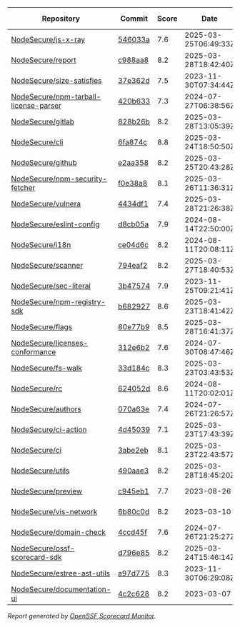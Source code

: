 <!-- OPENSSF-SCORECARD-MONITOR:START -->

| Repository | Commit | Score | Date | Score Delta | Report | StepSecurity |
| -- | -- | -- | -- | -- | -- | -- |
| [NodeSecure/js-x-ray](https://github.com/NodeSecure/js-x-ray) | [546033a](https://github.com/NodeSecure/js-x-ray/commit/546033a0dffc7b6ccf38a350f5a5a4ca18ceff7e) | 7.6 | 2025-03-25T06:49:33Z | 0 / [Details](https://ossf.github.io/scorecard-visualizer/#/projects/github.com/NodeSecure/js-x-ray/compare/546033a0dffc7b6ccf38a350f5a5a4ca18ceff7e/546033a0dffc7b6ccf38a350f5a5a4ca18ceff7e) | [View](https://ossf.github.io/scorecard-visualizer/#/projects/github.com/NodeSecure/js-x-ray/commit/546033a0dffc7b6ccf38a350f5a5a4ca18ceff7e) | [Fix it](https://app.stepsecurity.io/securerepo?repo=NodeSecure/js-x-ray) |
| [NodeSecure/report](https://github.com/NodeSecure/report) | [c988aa8](https://github.com/NodeSecure/report/commit/c988aa83da7a5e7f02abe0324a35f341e975b9d2) | 8.2 | 2025-03-28T18:42:40Z | -0.5 / [Details](https://ossf.github.io/scorecard-visualizer/#/projects/github.com/NodeSecure/report/compare/25b32fe6008da2a0c71b1a1492b2c36f5661f5ed/c988aa83da7a5e7f02abe0324a35f341e975b9d2) | [View](https://ossf.github.io/scorecard-visualizer/#/projects/github.com/NodeSecure/report/commit/c988aa83da7a5e7f02abe0324a35f341e975b9d2) | [Fix it](https://app.stepsecurity.io/securerepo?repo=NodeSecure/report) |
| [NodeSecure/size-satisfies](https://github.com/NodeSecure/size-satisfies) | [37e362d](https://github.com/NodeSecure/size-satisfies/commit/37e362d756ea07662ee8052320a7d4ec1c097cad) | 7.5 | 2023-11-30T07:34:44Z | 0 / [Details](https://ossf.github.io/scorecard-visualizer/#/projects/github.com/NodeSecure/size-satisfies/compare/37e362d756ea07662ee8052320a7d4ec1c097cad/37e362d756ea07662ee8052320a7d4ec1c097cad) | [View](https://ossf.github.io/scorecard-visualizer/#/projects/github.com/NodeSecure/size-satisfies/commit/37e362d756ea07662ee8052320a7d4ec1c097cad) | [Fix it](https://app.stepsecurity.io/securerepo?repo=NodeSecure/size-satisfies) |
| [NodeSecure/npm-tarball-license-parser](https://github.com/NodeSecure/npm-tarball-license-parser) | [420b633](https://github.com/NodeSecure/npm-tarball-license-parser/commit/420b6331a6f3c07c5f20bb8f58d3394b88007c54) | 7.3 | 2024-07-27T06:38:56Z | 0 / [Details](https://ossf.github.io/scorecard-visualizer/#/projects/github.com/NodeSecure/npm-tarball-license-parser/compare/420b6331a6f3c07c5f20bb8f58d3394b88007c54/420b6331a6f3c07c5f20bb8f58d3394b88007c54) | [View](https://ossf.github.io/scorecard-visualizer/#/projects/github.com/NodeSecure/npm-tarball-license-parser/commit/420b6331a6f3c07c5f20bb8f58d3394b88007c54) | [Fix it](https://app.stepsecurity.io/securerepo?repo=NodeSecure/npm-tarball-license-parser) |
| [NodeSecure/gitlab](https://github.com/NodeSecure/gitlab) | [828b26b](https://github.com/NodeSecure/gitlab/commit/828b26b563aa36e678f9cd12a5827576dca7efb5) | 8.2 | 2025-03-28T13:05:39Z | -0.1 / [Details](https://ossf.github.io/scorecard-visualizer/#/projects/github.com/NodeSecure/gitlab/compare/6b53880a200e8966e9aadcbf3e26bebeee5851ce/828b26b563aa36e678f9cd12a5827576dca7efb5) | [View](https://ossf.github.io/scorecard-visualizer/#/projects/github.com/NodeSecure/gitlab/commit/828b26b563aa36e678f9cd12a5827576dca7efb5) | [Fix it](https://app.stepsecurity.io/securerepo?repo=NodeSecure/gitlab) |
| [NodeSecure/cli](https://github.com/NodeSecure/cli) | [6fa874c](https://github.com/NodeSecure/cli/commit/6fa874cae478005a35eaa329d990a0316fd2a381) | 8.8 | 2025-03-24T18:50:50Z | 0 / [Details](https://ossf.github.io/scorecard-visualizer/#/projects/github.com/NodeSecure/cli/compare/5f2f2b48893a05fff9b4185c9e5f15f315272fb3/6fa874cae478005a35eaa329d990a0316fd2a381) | [View](https://ossf.github.io/scorecard-visualizer/#/projects/github.com/NodeSecure/cli/commit/6fa874cae478005a35eaa329d990a0316fd2a381) | [Fix it](https://app.stepsecurity.io/securerepo?repo=NodeSecure/cli) |
| [NodeSecure/github](https://github.com/NodeSecure/github) | [e2aa358](https://github.com/NodeSecure/github/commit/e2aa358d7247f93460429b2897f4038c247347da) | 8.2 | 2025-03-25T20:43:28Z | -0.1 / [Details](https://ossf.github.io/scorecard-visualizer/#/projects/github.com/NodeSecure/github/compare/e2aa358d7247f93460429b2897f4038c247347da/e2aa358d7247f93460429b2897f4038c247347da) | [View](https://ossf.github.io/scorecard-visualizer/#/projects/github.com/NodeSecure/github/commit/e2aa358d7247f93460429b2897f4038c247347da) | [Fix it](https://app.stepsecurity.io/securerepo?repo=NodeSecure/github) |
| [NodeSecure/npm-security-fetcher](https://github.com/NodeSecure/npm-security-fetcher) | [f0e38a8](https://github.com/NodeSecure/npm-security-fetcher/commit/f0e38a8254a0c88fead68b9029901eccff0187cc) | 8.1 | 2025-03-26T11:36:31Z | 0 / [Details](https://ossf.github.io/scorecard-visualizer/#/projects/github.com/NodeSecure/npm-security-fetcher/compare/f0e38a8254a0c88fead68b9029901eccff0187cc/f0e38a8254a0c88fead68b9029901eccff0187cc) | [View](https://ossf.github.io/scorecard-visualizer/#/projects/github.com/NodeSecure/npm-security-fetcher/commit/f0e38a8254a0c88fead68b9029901eccff0187cc) | [Fix it](https://app.stepsecurity.io/securerepo?repo=NodeSecure/npm-security-fetcher) |
| [NodeSecure/vulnera](https://github.com/NodeSecure/vulnera) | [4434df1](https://github.com/NodeSecure/vulnera/commit/4434df11c20402ca455df6b69d884bf0c4a7a163) | 7.4 | 2025-03-28T21:26:38Z | -0.3 / [Details](https://ossf.github.io/scorecard-visualizer/#/projects/github.com/NodeSecure/vulnera/compare/4434df11c20402ca455df6b69d884bf0c4a7a163/4434df11c20402ca455df6b69d884bf0c4a7a163) | [View](https://ossf.github.io/scorecard-visualizer/#/projects/github.com/NodeSecure/vulnera/commit/4434df11c20402ca455df6b69d884bf0c4a7a163) | [Fix it](https://app.stepsecurity.io/securerepo?repo=NodeSecure/vulnera) |
| [NodeSecure/eslint-config](https://github.com/NodeSecure/eslint-config) | [d8cb05a](https://github.com/NodeSecure/eslint-config/commit/d8cb05aad74fa6cdff4daa82aab30d1f1a196891) | 7.9 | 2024-08-14T22:50:00Z | 0 / [Details](https://ossf.github.io/scorecard-visualizer/#/projects/github.com/NodeSecure/eslint-config/compare/d8cb05aad74fa6cdff4daa82aab30d1f1a196891/d8cb05aad74fa6cdff4daa82aab30d1f1a196891) | [View](https://ossf.github.io/scorecard-visualizer/#/projects/github.com/NodeSecure/eslint-config/commit/d8cb05aad74fa6cdff4daa82aab30d1f1a196891) | [Fix it](https://app.stepsecurity.io/securerepo?repo=NodeSecure/eslint-config) |
| [NodeSecure/i18n](https://github.com/NodeSecure/i18n) | [ce04d6c](https://github.com/NodeSecure/i18n/commit/ce04d6cb61ef6cbec3be87a29323fa4d1ea81eb3) | 8.2 | 2024-08-11T20:08:11Z | 0 / [Details](https://ossf.github.io/scorecard-visualizer/#/projects/github.com/NodeSecure/i18n/compare/ce04d6cb61ef6cbec3be87a29323fa4d1ea81eb3/ce04d6cb61ef6cbec3be87a29323fa4d1ea81eb3) | [View](https://ossf.github.io/scorecard-visualizer/#/projects/github.com/NodeSecure/i18n/commit/ce04d6cb61ef6cbec3be87a29323fa4d1ea81eb3) | [Fix it](https://app.stepsecurity.io/securerepo?repo=NodeSecure/i18n) |
| [NodeSecure/scanner](https://github.com/NodeSecure/scanner) | [794eaf2](https://github.com/NodeSecure/scanner/commit/794eaf268002f52bcb7eaa8f6ca5555ee6d84ff3) | 8.2 | 2025-03-27T18:40:53Z | -0.1 / [Details](https://ossf.github.io/scorecard-visualizer/#/projects/github.com/NodeSecure/scanner/compare/794eaf268002f52bcb7eaa8f6ca5555ee6d84ff3/794eaf268002f52bcb7eaa8f6ca5555ee6d84ff3) | [View](https://ossf.github.io/scorecard-visualizer/#/projects/github.com/NodeSecure/scanner/commit/794eaf268002f52bcb7eaa8f6ca5555ee6d84ff3) | [Fix it](https://app.stepsecurity.io/securerepo?repo=NodeSecure/scanner) |
| [NodeSecure/sec-literal](https://github.com/NodeSecure/sec-literal) | [3b47574](https://github.com/NodeSecure/sec-literal/commit/3b475747f5c3891946c40d9ad4e8096500e1a206) | 7.9 | 2023-11-25T09:21:41Z | 0 / [Details](https://ossf.github.io/scorecard-visualizer/#/projects/github.com/NodeSecure/sec-literal/compare/3b475747f5c3891946c40d9ad4e8096500e1a206/3b475747f5c3891946c40d9ad4e8096500e1a206) | [View](https://ossf.github.io/scorecard-visualizer/#/projects/github.com/NodeSecure/sec-literal/commit/3b475747f5c3891946c40d9ad4e8096500e1a206) | [Fix it](https://app.stepsecurity.io/securerepo?repo=NodeSecure/sec-literal) |
| [NodeSecure/npm-registry-sdk](https://github.com/NodeSecure/npm-registry-sdk) | [b682927](https://github.com/NodeSecure/npm-registry-sdk/commit/b682927dbcba1e4edd5ee2f9ae1ed7fcc5b67e75) | 8.6 | 2025-03-23T18:41:42Z | -0.1 / [Details](https://ossf.github.io/scorecard-visualizer/#/projects/github.com/NodeSecure/npm-registry-sdk/compare/b682927dbcba1e4edd5ee2f9ae1ed7fcc5b67e75/b682927dbcba1e4edd5ee2f9ae1ed7fcc5b67e75) | [View](https://ossf.github.io/scorecard-visualizer/#/projects/github.com/NodeSecure/npm-registry-sdk/commit/b682927dbcba1e4edd5ee2f9ae1ed7fcc5b67e75) | [Fix it](https://app.stepsecurity.io/securerepo?repo=NodeSecure/npm-registry-sdk) |
| [NodeSecure/flags](https://github.com/NodeSecure/flags) | [80e77b9](https://github.com/NodeSecure/flags/commit/80e77b99ee40f1dbe4e85ae942bfbedada36d927) | 8.5 | 2025-03-28T16:41:37Z | -0.1 / [Details](https://ossf.github.io/scorecard-visualizer/#/projects/github.com/NodeSecure/flags/compare/e2e42b552c51cc489e7ff5c604b9d9a61d7d9ec6/80e77b99ee40f1dbe4e85ae942bfbedada36d927) | [View](https://ossf.github.io/scorecard-visualizer/#/projects/github.com/NodeSecure/flags/commit/80e77b99ee40f1dbe4e85ae942bfbedada36d927) | [Fix it](https://app.stepsecurity.io/securerepo?repo=NodeSecure/flags) |
| [NodeSecure/licenses-conformance](https://github.com/NodeSecure/licenses-conformance) | [312e6b2](https://github.com/NodeSecure/licenses-conformance/commit/312e6b29f729dda7ac6d16a056d0f5c4bc8c1361) | 7.6 | 2024-07-30T08:47:46Z | 0 / [Details](https://ossf.github.io/scorecard-visualizer/#/projects/github.com/NodeSecure/licenses-conformance/compare/3f14f46ea080f622525c6f685abdab3f3f164813/312e6b29f729dda7ac6d16a056d0f5c4bc8c1361) | [View](https://ossf.github.io/scorecard-visualizer/#/projects/github.com/NodeSecure/licenses-conformance/commit/312e6b29f729dda7ac6d16a056d0f5c4bc8c1361) | [Fix it](https://app.stepsecurity.io/securerepo?repo=NodeSecure/licenses-conformance) |
| [NodeSecure/fs-walk](https://github.com/NodeSecure/fs-walk) | [33d184c](https://github.com/NodeSecure/fs-walk/commit/33d184c5de3034049ea2dbe3b77db400c92d0c60) | 8.3 | 2025-03-23T03:43:53Z | 0 / [Details](https://ossf.github.io/scorecard-visualizer/#/projects/github.com/NodeSecure/fs-walk/compare/33d184c5de3034049ea2dbe3b77db400c92d0c60/33d184c5de3034049ea2dbe3b77db400c92d0c60) | [View](https://ossf.github.io/scorecard-visualizer/#/projects/github.com/NodeSecure/fs-walk/commit/33d184c5de3034049ea2dbe3b77db400c92d0c60) | [Fix it](https://app.stepsecurity.io/securerepo?repo=NodeSecure/fs-walk) |
| [NodeSecure/rc](https://github.com/NodeSecure/rc) | [624052d](https://github.com/NodeSecure/rc/commit/624052d6073531f08d0e41fe2fd8553af49cb15e) | 8.6 | 2024-08-11T20:02:01Z | 0 / [Details](https://ossf.github.io/scorecard-visualizer/#/projects/github.com/NodeSecure/rc/compare/e16f5913d001f39eec5cc6c75514a03532b6d4c7/624052d6073531f08d0e41fe2fd8553af49cb15e) | [View](https://ossf.github.io/scorecard-visualizer/#/projects/github.com/NodeSecure/rc/commit/624052d6073531f08d0e41fe2fd8553af49cb15e) | [Fix it](https://app.stepsecurity.io/securerepo?repo=NodeSecure/rc) |
| [NodeSecure/authors](https://github.com/NodeSecure/authors) | [070a63e](https://github.com/NodeSecure/authors/commit/070a63e3fab151f9d38a2c13e76cfa69c01b1bf3) | 7.4 | 2024-07-26T21:26:57Z | 0 / [Details](https://ossf.github.io/scorecard-visualizer/#/projects/github.com/NodeSecure/authors/compare/070a63e3fab151f9d38a2c13e76cfa69c01b1bf3/070a63e3fab151f9d38a2c13e76cfa69c01b1bf3) | [View](https://ossf.github.io/scorecard-visualizer/#/projects/github.com/NodeSecure/authors/commit/070a63e3fab151f9d38a2c13e76cfa69c01b1bf3) | [Fix it](https://app.stepsecurity.io/securerepo?repo=NodeSecure/authors) |
| [NodeSecure/ci-action](https://github.com/NodeSecure/ci-action) | [4d45039](https://github.com/NodeSecure/ci-action/commit/4d45039c95c4d47865840ee7f2ad84299613557b) | 7.1 | 2025-03-23T17:43:39Z | 0 / [Details](https://ossf.github.io/scorecard-visualizer/#/projects/github.com/NodeSecure/ci-action/compare/681267006a2b7415bc224e53f7b54c5d546fbf9b/4d45039c95c4d47865840ee7f2ad84299613557b) | [View](https://ossf.github.io/scorecard-visualizer/#/projects/github.com/NodeSecure/ci-action/commit/4d45039c95c4d47865840ee7f2ad84299613557b) | [Fix it](https://app.stepsecurity.io/securerepo?repo=NodeSecure/ci-action) |
| [NodeSecure/ci](https://github.com/NodeSecure/ci) | [3abe2eb](https://github.com/NodeSecure/ci/commit/3abe2ebbad1fcdd228cb5a558e85f051e164c9f5) | 8.1 | 2025-03-23T22:43:57Z | -0.1 / [Details](https://ossf.github.io/scorecard-visualizer/#/projects/github.com/NodeSecure/ci/compare/3abe2ebbad1fcdd228cb5a558e85f051e164c9f5/3abe2ebbad1fcdd228cb5a558e85f051e164c9f5) | [View](https://ossf.github.io/scorecard-visualizer/#/projects/github.com/NodeSecure/ci/commit/3abe2ebbad1fcdd228cb5a558e85f051e164c9f5) | [Fix it](https://app.stepsecurity.io/securerepo?repo=NodeSecure/ci) |
| [NodeSecure/utils](https://github.com/NodeSecure/utils) | [490aae3](https://github.com/NodeSecure/utils/commit/490aae36a6860a0b1eb2212e3045f935f9425ea8) | 8.2 | 2025-03-28T18:45:20Z | -0.1 / [Details](https://ossf.github.io/scorecard-visualizer/#/projects/github.com/NodeSecure/utils/compare/490aae36a6860a0b1eb2212e3045f935f9425ea8/490aae36a6860a0b1eb2212e3045f935f9425ea8) | [View](https://ossf.github.io/scorecard-visualizer/#/projects/github.com/NodeSecure/utils/commit/490aae36a6860a0b1eb2212e3045f935f9425ea8) | [Fix it](https://app.stepsecurity.io/securerepo?repo=NodeSecure/utils) |
| [NodeSecure/preview](https://github.com/NodeSecure/preview) | [c945eb1](https://github.com/NodeSecure/preview/commit/c945eb1a0af71512061b7be8314ee38a939cd524) | 7.7 | 2023-08-26 | 0 / [Details](https://ossf.github.io/scorecard-visualizer/#/projects/github.com/NodeSecure/preview/compare/c945eb1a0af71512061b7be8314ee38a939cd524/c945eb1a0af71512061b7be8314ee38a939cd524) | [View](https://ossf.github.io/scorecard-visualizer/#/projects/github.com/NodeSecure/preview/commit/c945eb1a0af71512061b7be8314ee38a939cd524) | [Fix it](https://app.stepsecurity.io/securerepo?repo=NodeSecure/preview) |
| [NodeSecure/vis-network](https://github.com/NodeSecure/vis-network) | [6b80c0d](https://github.com/NodeSecure/vis-network/commit/6b80c0db98cd2d08be6de39fb5c97298376a86c0) | 8.2 | 2023-03-10 | 0 / [Details](https://ossf.github.io/scorecard-visualizer/#/projects/github.com/NodeSecure/vis-network/compare/6b80c0db98cd2d08be6de39fb5c97298376a86c0/6b80c0db98cd2d08be6de39fb5c97298376a86c0) | [View](https://ossf.github.io/scorecard-visualizer/#/projects/github.com/NodeSecure/vis-network/commit/6b80c0db98cd2d08be6de39fb5c97298376a86c0) | [Fix it](https://app.stepsecurity.io/securerepo?repo=NodeSecure/vis-network) |
| [NodeSecure/domain-check](https://github.com/NodeSecure/domain-check) | [4ccd45f](https://github.com/NodeSecure/domain-check/commit/4ccd45f37ad37a6078211683f4dacacd2bbbe489) | 7.6 | 2024-07-26T21:25:27Z | 0 / [Details](https://ossf.github.io/scorecard-visualizer/#/projects/github.com/NodeSecure/domain-check/compare/4ccd45f37ad37a6078211683f4dacacd2bbbe489/4ccd45f37ad37a6078211683f4dacacd2bbbe489) | [View](https://ossf.github.io/scorecard-visualizer/#/projects/github.com/NodeSecure/domain-check/commit/4ccd45f37ad37a6078211683f4dacacd2bbbe489) | [Fix it](https://app.stepsecurity.io/securerepo?repo=NodeSecure/domain-check) |
| [NodeSecure/ossf-scorecard-sdk](https://github.com/NodeSecure/ossf-scorecard-sdk) | [d796e85](https://github.com/NodeSecure/ossf-scorecard-sdk/commit/d796e85eff61104ca0b1c36d51f3221cb15344ef) | 8.2 | 2025-03-24T15:46:14Z | 0.1 / [Details](https://ossf.github.io/scorecard-visualizer/#/projects/github.com/NodeSecure/ossf-scorecard-sdk/compare/74bda1f5bdb83e61cfa33c23956745b1775eacfc/d796e85eff61104ca0b1c36d51f3221cb15344ef) | [View](https://ossf.github.io/scorecard-visualizer/#/projects/github.com/NodeSecure/ossf-scorecard-sdk/commit/d796e85eff61104ca0b1c36d51f3221cb15344ef) | [Fix it](https://app.stepsecurity.io/securerepo?repo=NodeSecure/ossf-scorecard-sdk) |
| [NodeSecure/estree-ast-utils](https://github.com/NodeSecure/estree-ast-utils) | [a97d775](https://github.com/NodeSecure/estree-ast-utils/commit/a97d775ec2a12e1c8f8b22e5177c55ad5ec157cb) | 8.3 | 2023-11-30T06:29:08Z | 0 / [Details](https://ossf.github.io/scorecard-visualizer/#/projects/github.com/NodeSecure/estree-ast-utils/compare/a97d775ec2a12e1c8f8b22e5177c55ad5ec157cb/a97d775ec2a12e1c8f8b22e5177c55ad5ec157cb) | [View](https://ossf.github.io/scorecard-visualizer/#/projects/github.com/NodeSecure/estree-ast-utils/commit/a97d775ec2a12e1c8f8b22e5177c55ad5ec157cb) | [Fix it](https://app.stepsecurity.io/securerepo?repo=NodeSecure/estree-ast-utils) |
| [NodeSecure/documentation-ui](https://github.com/NodeSecure/documentation-ui) | [4c2c628](https://github.com/NodeSecure/documentation-ui/commit/4c2c62809956190a0cf9583442271546ee4f331c) | 8.2 | 2023-03-07 | 0 / [Details](https://ossf.github.io/scorecard-visualizer/#/projects/github.com/NodeSecure/documentation-ui/compare/4c2c62809956190a0cf9583442271546ee4f331c/4c2c62809956190a0cf9583442271546ee4f331c) | [View](https://ossf.github.io/scorecard-visualizer/#/projects/github.com/NodeSecure/documentation-ui/commit/4c2c62809956190a0cf9583442271546ee4f331c) | [Fix it](https://app.stepsecurity.io/securerepo?repo=NodeSecure/documentation-ui) |

_Report generated by [OpenSSF Scorecard Monitor](https://github.com/ossf/scorecard-monitor)._

<!-- OPENSSF-SCORECARD-MONITOR:END -->
